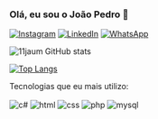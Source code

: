 ### Olá, eu sou o João Pedro 👋

[![Instagram](https://img.shields.io/badge/Instagram-E4405F?style=for-the-badge&logo=instagram&logoColor=white
)](https://www.instagram.com/11juaum/) [![LinkedIn](https://img.shields.io/badge/LinkedIn-0077B5?style=for-the-badge&logo=linkedin&logoColor=white
)](https://www.linkedin.com/in/joão-pedro-duarte-477174290/) [![WhatsApp](https://img.shields.io/badge/WhatsApp-25D366?style=for-the-badge&logo=whatsapp&logoColor=white
)](https://wa.me//+5511995871871)

![11jaum GitHub stats](https://github-readme-stats.vercel.app/api?username=11jaum&show_icons=true&theme=tokyonight)

[![Top Langs](https://github-readme-stats.vercel.app/api/top-langs/?username=11jaum&layout=donut)]()

Tecnologias que eu mais utilizo:
<div style= "display: inline_block">
  <img align="center" alt="c#" src="https://img.shields.io/badge/C%23-239120?style=for-the-badge&logo=c-sharp&logoColor=white"/>
  <img align="center" alt="html" src="https://img.shields.io/badge/HTML5-E34F26?style=for-the-badge&logo=html5&logoColor=white"/>
  <img align="center" alt="css" src="https://img.shields.io/badge/CSS-239120?&style=for-the-badge&logo=css3&logoColor=white"/>
  <img align="center" alt="php" src="https://img.shields.io/badge/PHP-777BB4?style=for-the-badge&logo=php&logoColor=white"/>
  <img align="center" alt="mysql" src="https://img.shields.io/badge/MySQL-00000F?style=for-the-badge&logo=mysql&logoColor=white"/>
</div> <br>
